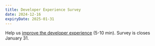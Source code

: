 ```yaml
---
title: Developer Experience Survey
date: 2024-12-16
expiryDate: 2025-01-31
---
```


<i class="fas fa-bullhorn"></i> Help us [improve the developer experience] (5-10
min). Survey is closes January 31.

[improve the developer experience]:
  https://docs.google.com/forms/d/1orPz5ayzosFrgYRm3-y90UMrt2ZjvIBKMDL_a2E3Fq8/viewform
